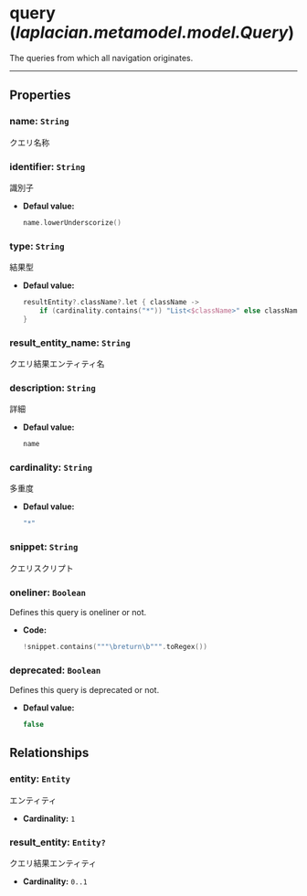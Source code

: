 # **query** (*laplacian.metamodel.model.Query*)
  The queries from which all navigation originates.


---

## Properties

### name: `String`
クエリ名称

### identifier: `String`
識別子
- **Defaul value:**
  ```kotlin
  name.lowerUnderscorize()
  ```

### type: `String`
結果型
- **Defaul value:**
  ```kotlin
  resultEntity?.className?.let { className ->
      if (cardinality.contains("*")) "List<$className>" else className
  }
  ```

### result_entity_name: `String`
クエリ結果エンティティ名

### description: `String`
詳細
- **Defaul value:**
  ```kotlin
  name
  ```

### cardinality: `String`
多重度
- **Defaul value:**
  ```kotlin
  "*"
  ```

### snippet: `String`
クエリスクリプト

### oneliner: `Boolean`
Defines this query is oneliner or not.
- **Code:**
  ```kotlin
  !snippet.contains("""\breturn\b""".toRegex())
  ```

### deprecated: `Boolean`
Defines this query is deprecated or not.
- **Defaul value:**
  ```kotlin
  false
  ```

## Relationships

### entity: `Entity`
エンティティ
- **Cardinality:** `1`

### result_entity: `Entity?`
クエリ結果エンティティ
- **Cardinality:** `0..1`
